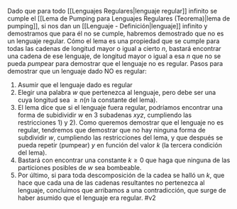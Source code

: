 Dado que para todo [[Lenguajes Regulares|lenguaje regular]] infinito se cumple el [[Lema de Pumping para Lenguajes Regulares (Teorema)|lema de pumping]], si nos dan un [[Lenguaje - Definición|lenguaje]] infinito y demostramos que para él no se cumple, habremos demostrado que no es un lenguaje regular.
Cómo el lema es una propiedad que se cumple para todas las cadenas de longitud mayor o igual a cierto $n$, bastará encontrar una cadena de ese lenguaje, de longitud mayor o igual a esa $n$ que no se pueda *pump*ear para demostrar que el lenguaje no es regular.
Pasos para demostrar que un lenguaje dado NO es regular:
1. Asumir que el lenguaje dado es regular
2. Elegir una palabra $w$ que pertenezca al lenguaje, pero debe ser una cuya longitud sea $≥n$($n$ la constante del lema).
3. El lema dice que si el lenguaje fuera regular, podríamos encontrar una forma de subidividir $w$ en 3 subadenas $xyz$, cumpliendo las restricciones 1) y 2). Como queremos demostrar que el lenguaje no es regular, tendremos que demostrar que no hay ninguna forma de subdividir $w$, cumpliendo las restricciones del lema, y que después se pueda repetir (pumpear) $y$ en función del valor $k$ (la tercera condición del lema).
4. Bastará con encontrar una constante $k≥0$ que haga que ninguna de las particiones posibles de $w$ sea bombeable.
5. Por último, si para toda descomposición de la cadea se halló un $k$, que hace que cada una de las cadenas resultantes no pertenezca al lenguaje, concluimos que arribamos a una contradicción, que surge de haber asumido que el lenguaje era regular.
#v2 